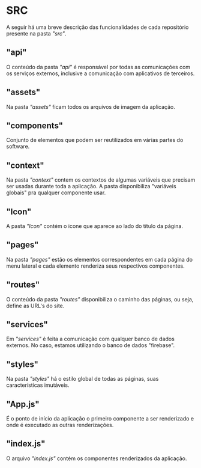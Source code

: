 SRC
==============

A seguir há uma breve descrição das funcionalidades de cada repositório presente na pasta *"src"*.

## "api"

O conteúdo da pasta *"api"* é responsável por todas as comunicações com os serviços externos, inclusive a comunicação com aplicativos de terceiros. 

## "assets"

Na pasta *"assets"* ficam todos os arquivos de imagem da aplicação.

## "components"

Conjunto de elementos que podem ser reutilizados em várias partes do software.

## "context"

Na pasta *"context"* contem os contextos de algumas variáveis que precisam ser usadas durante toda a aplicação. A pasta disponibiliza "variáveis globais" pra qualquer componente usar.

## "Icon"

A pasta *"Icon"* contém o icone que aparece ao lado do título da página.

## "pages"

Na pasta *"pages"* estão os elementos correspondentes em cada página do menu lateral e cada elemento renderiza seus respectivos componentes. 

## "routes"

O conteúdo da pasta *"routes"* disponibiliza o caminho das páginas, ou seja, define as URL's do site.

## "services"

Em *"services"* é feita a comunicação com qualquer banco de dados externos. No caso, estamos utilizando o banco de dados "firebase". 

## "styles"

Na pasta *"styles"* há o estilo global de todas as páginas, suas características imutáveis.

## "App.js"

É o ponto de início da aplicação o primeiro componente a ser renderizado e onde é executado as outras renderizações. 

## "index.js"

O arquivo *"index.js"* contém os componentes renderizados da aplicação.